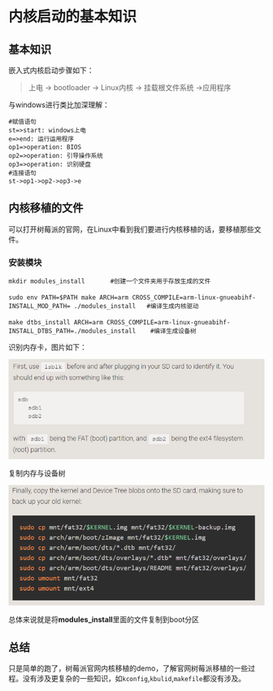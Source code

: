 # 内核启动的基本知识
## 基本知识
嵌入式内核启动步骤如下：
> 上电 -> bootloader -> Linux内核 -> 挂载根文件系统 ->应用程序

与windows进行类比加深理解：

```flow
#赋值语句
st=>start: windows上电
e=>end: 运行运用程序
op1=>operation: BIOS
op2=>operation: 引导操作系统
op3=>operation: 识别硬盘
#连接语句
st->op1->op2->op3->e
```

## 内核移植的文件
可以打开树莓派的官网，在Linux中看到我们要进行内核移植的话，要移植那些文件。
### 安装模块
```
mkdir modules_install		#创建一个文件夹用于存放生成的文件

sudo env PATH=$PATH make ARCH=arm CROSS_COMPILE=arm-linux-gnueabihf- INSTALL_MOD_PATH= ./modules_install   #编译生成内核驱动

make dtbs_install ARCH=arm CROSS_COMPILE=arm-linux-gnueabihf- INSTALL_DTBS_PATH=./modules_install 	 #编译生成设备树
```
识别内存卡，图片如下：

![内存分布](./asserts/内存分布.png)

复制内存与设备树

![内核复制](./asserts/复制内核.png)

总体来说就是将**modules_install**里面的文件复制到boot分区

## 总结
只是简单的跑了，树莓派官网内核移植的demo，了解官网树莓派移植的一些过程。没有涉及更复杂的一些知识，如`kconfig`,`kbulid`,`makefile`都没有涉及。